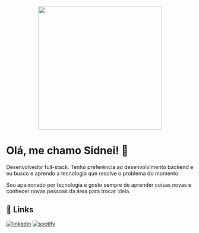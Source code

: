 <h4 align="center">

<img width="333" src="https://user-images.githubusercontent.com/25608316/185785040-cdd59ec1-5e7b-4126-b048-d9b4ae18f5b6.gif"/>
</h4>

# Olá, me chamo Sidnei! 🚀

Desenvolvedor full-stack. Tenho preferência ao desenvolvimento backend e eu busco e aprendo a tecnologia que resolve o problema do momento.

Sou apaixonado por tecnologia e gosto sempre de aprender coisas novas e conhecer novas pessoas da área para trocar ideia.

## 🔗 Links

[![linkedin](https://img.shields.io/badge/linkedin-0A66C2?style=for-the-badge&logo=linkedin&logoColor=white)](https://www.linkedin.com/in/sidneijr/)
[![spotify](https://img.shields.io/badge/-Spotify-3bb34b?style=for-the-badge&logo=spotify&logoColor=white)](https://open.spotify.com/playlist/3FcpJesloHvI9jXROK0ecy)
